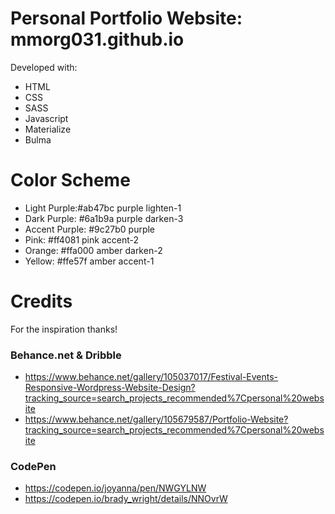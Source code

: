# Personal Portfolio Website: mmorg031.github.io

Developed with:
* HTML
* CSS
* SASS
* Javascript
* Materialize
* Bulma

# Color Scheme
* Light Purple:#ab47bc purple lighten-1
* Dark Purple: #6a1b9a purple darken-3
* Accent Purple: #9c27b0 purple
* Pink: #ff4081 pink accent-2
* Orange: #ffa000 amber darken-2
* Yellow: #ffe57f amber accent-1


# Credits
For the inspiration thanks!
### Behance.net & Dribble
* https://www.behance.net/gallery/105037017/Festival-Events-Responsive-Wordpress-Website-Design?tracking_source=search_projects_recommended%7Cpersonal%20website
* https://www.behance.net/gallery/105679587/Portfolio-Website?tracking_source=search_projects_recommended%7Cpersonal%20website
### CodePen
* https://codepen.io/joyanna/pen/NWGYLNW
* https://codepen.io/brady_wright/details/NNOvrW
